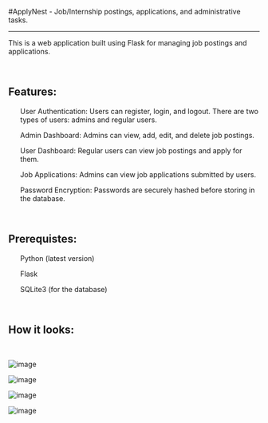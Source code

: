 #ApplyNest - Job/Internship postings, applications, and administrative tasks.
<hr>
<p>This is a web application built using Flask for managing job postings and applications.</p>
<br>
<h2>Features: </h2>
<ul>User Authentication: Users can register, login, and logout. There are two types of users: admins and regular users.</ul>
<ul>Admin Dashboard: Admins can view, add, edit, and delete job postings.</ul>
<ul>User Dashboard: Regular users can view job postings and apply for them.</ul>
<ul>Job Applications: Admins can view job applications submitted by users.</ul>
<ul>Password Encryption: Passwords are securely hashed before storing in the database.</ul>
<br>
<h2>Prerequistes: </h2>
<ul>Python (latest version)</ul>
<ul>Flask</ul>
<ul>SQLite3 (for the database)</ul>
<br>
<h2>How it looks: </h2>
<br>

![image](https://github.com/banasmita24/ApplyNest/assets/155791058/a6a63cae-fbe0-4b01-a425-a3cd1195c4b2)

![image](https://github.com/banasmita24/ApplyNest/assets/155791058/f9fcc745-c9f5-497c-90d8-8a1c997ab8e3)

![image](https://github.com/banasmita24/ApplyNest/assets/155791058/7f9502aa-8d62-495b-bbb1-e34e90ee1468)

![image](https://github.com/banasmita24/ApplyNest/assets/155791058/6a8cb7ad-632b-4995-9dc4-bc206da37897)
